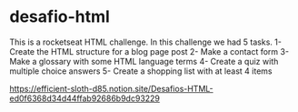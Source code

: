 # desafio-html
This is a rocketseat HTML challenge. 
In this challenge we had 5 tasks.
1- Create the HTML structure for a blog page post
2- Make a contact form
3- Make a glossary with some HTML language terms
4- Create a quiz with multiple choice answers
5- Create a shopping list with at least 4 items

https://efficient-sloth-d85.notion.site/Desafios-HTML-ed0f6368d34d44ffab92686b9dc93229
